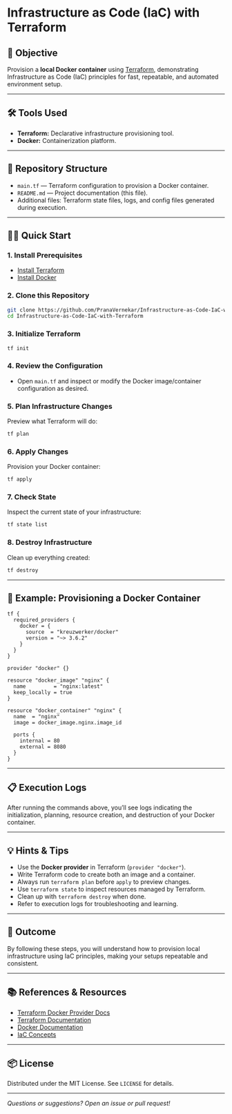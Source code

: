 # Infrastructure as Code (IaC) with Terraform

## 🚀 Objective

Provision a **local Docker container** using [Terraform](https://www.terraform.io/), demonstrating Infrastructure as Code (IaC) principles for fast, repeatable, and automated environment setup.

---

## 🛠️ Tools Used

- **Terraform:** Declarative infrastructure provisioning tool.
- **Docker:** Containerization platform.

---

## 📁 Repository Structure

- `main.tf` — Terraform configuration to provision a Docker container.
- `README.md` — Project documentation (this file).
- Additional files: Terraform state files, logs, and config files generated during execution.

---

## 🧑‍💻 Quick Start

### 1. **Install Prerequisites**

- [Install Terraform](https://www.terraform.io/downloads.html)
- [Install Docker](https://docs.docker.com/get-docker/)

### 2. **Clone this Repository**

```bash
git clone https://github.com/PranaVernekar/Infrastructure-as-Code-IaC-with-Terraform.git
cd Infrastructure-as-Code-IaC-with-Terraform
```

### 3. **Initialize Terraform**

```bash
tf init
```

### 4. **Review the Configuration**

- Open `main.tf` and inspect or modify the Docker image/container configuration as desired.

### 5. **Plan Infrastructure Changes**

Preview what Terraform will do:

```bash
tf plan
```

### 6. **Apply Changes**

Provision your Docker container:

```bash
tf apply
```

### 7. **Check State**

Inspect the current state of your infrastructure:

```bash
tf state list
```

### 8. **Destroy Infrastructure**

Clean up everything created:

```bash
tf destroy
```

---

## 📝 Example: Provisioning a Docker Container

```hcl
tf {
  required_providers {
    docker = {
      source  = "kreuzwerker/docker"
      version = "~> 3.6.2"
    }
  }
}

provider "docker" {}

resource "docker_image" "nginx" {
  name         = "nginx:latest"
  keep_locally = true
}

resource "docker_container" "nginx" {
  name  = "nginx"
  image = docker_image.nginx.image_id

  ports {
    internal = 80
    external = 8080
  }
}
```

---

## 📋 Execution Logs

After running the commands above, you’ll see logs indicating the initialization, planning, resource creation, and destruction of your Docker container.

---

## 💡 Hints & Tips

- Use the **Docker provider** in Terraform (`provider "docker"`).
- Write Terraform code to create both an image and a container.
- Always run `terraform plan` before `apply` to preview changes.
- Use `terraform state` to inspect resources managed by Terraform.
- Clean up with `terraform destroy` when done.
- Refer to execution logs for troubleshooting and learning.

---

## 🎯 Outcome

By following these steps, you will understand how to provision local infrastructure using IaC principles, making your setups repeatable and consistent.

---

## 📚 References & Resources

- [Terraform Docker Provider Docs](https://registry.terraform.io/providers/kreuzwerker/docker/latest/docs)
- [Terraform Documentation](https://www.terraform.io/docs)
- [Docker Documentation](https://docs.docker.com/)
- [IaC Concepts](https://www.redhat.com/en/topics/automation/what-is-infrastructure-as-code)

---

## 📦 License

Distributed under the MIT License. See `LICENSE` for details.

---

*Questions or suggestions? Open an issue or pull request!*